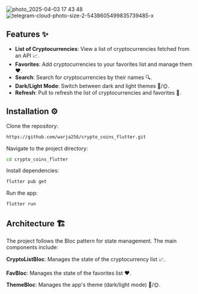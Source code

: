 ![photo_2025-04-03 17 43 48](https://github.com/user-attachments/assets/ae95c041-e286-49ec-a312-440af4ac4ddb)
![telegram-cloud-photo-size-2-5438605499835739485-x](https://github.com/user-attachments/assets/827a9473-2c27-486b-9fda-8ec0ade0f7db)


## **Features** ✨

- **List of Cryptocurrencies**: View a list of cryptocurrencies fetched from an API 📈.
- **Favorites**: Add cryptocurrencies to your favorites list and manage them ❤️.
- **Search**: Search for cryptocurrencies by their names 🔍.
- **Dark/Light Mode**: Switch between dark and light themes 🌚/🌞.
- **Refresh**: Pull to refresh the list of cryptocurrencies and favorites 🔄.

## **Installation** ⚙️

Clone the repository:

```bash
https://github.com/warja256/crypto_coins_flutter.git
```

Navigate to the project directory:
```bash
cd crypto_coins_flutter
```

Install dependencies:
```bash
flutter pub get
```

Run the app:
```bash
flutter run
```

## **Architecture** 🏗️

The project follows the Bloc pattern for state management. The main components include:

**CryptoListBloc**: Manages the state of the cryptocurrency list 📈.

**FavBloc**: Manages the state of the favorites list ❤️.

**ThemeBloc**: Manages the app's theme (dark/light mode) 🌙/🌞.
